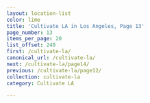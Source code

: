 ```yaml
---
layout: location-list
color: lime
title: 'Cultivate LA in Los Angeles, Page 13'
page_number: 13
items_per_page: 20
list_offset: 240
first: /cultivate-la/
canonical_url: /cultivate-la/
next: /cultivate-la/page14/
previous: /cultivate-la/page12/
collection: cultivate-la
category: Cultivate LA

---
```

